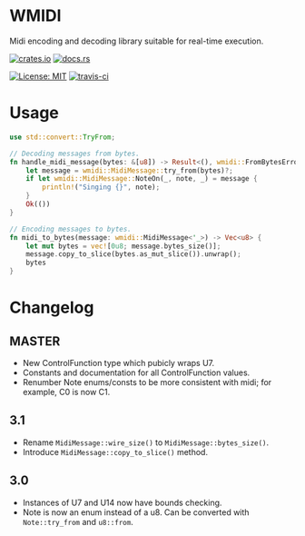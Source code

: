 # WMIDI

Midi encoding and decoding library suitable for real-time execution.

[![crates.io](https://img.shields.io/crates/v/wmidi.svg)](https://crates.io/crates/wmidi)
[![docs.rs](https://docs.rs/wmidi/badge.svg)](https://docs.rs/wmidi)

[![License: MIT](https://img.shields.io/badge/License-MIT-green.svg)](https://opensource.org/licenses/MIT)
[![travis-ci](https://api.travis-ci.org/wmedrano/wmidi.svg?branch=master)](https://travis-ci.org/wmedrano/wmidi)

# Usage

```rust
use std::convert::TryFrom;

// Decoding messages from bytes.
fn handle_midi_message(bytes: &[u8]) -> Result<(), wmidi::FromBytesError> {
    let message = wmidi::MidiMessage::try_from(bytes)?;
    if let wmidi::MidiMessage::NoteOn(_, note, _) = message {
        println!("Singing {}", note);
    }
    Ok(())
}

// Encoding messages to bytes.
fn midi_to_bytes(message: wmidi::MidiMessage<'_>) -> Vec<u8> {
    let mut bytes = vec![0u8; message.bytes_size()];
    message.copy_to_slice(bytes.as_mut_slice()).unwrap();
    bytes
}
```

# Changelog

## MASTER

* New ControlFunction type which pubicly wraps U7.
* Constants and documentation for all ControlFunction values.
* Renumber Note enums/consts to be more consistent with midi; for example, C0 is now C1.

## 3.1

* Rename `MidiMessage::wire_size()` to `MidiMessage::bytes_size()`.
* Introduce `MidiMessage::copy_to_slice()` method.

## 3.0

* Instances of U7 and U14 now have bounds checking.
* Note is now an enum instead of a u8. Can be converted with `Note::try_from` and `u8::from`.
